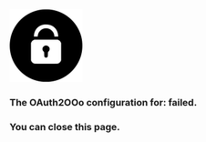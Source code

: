 ![OAuth2OOo logo](OAuth2OOo.png)

### The OAuth2OOo configuration for: <span id="user"></span> failed.

### You can close this page.

<script type="text/javascript" src="script.js"></script>
